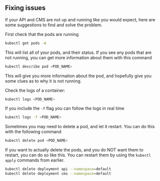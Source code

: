 ## Fixing issues

If your API and CMS are not up and running like you would expect, here are some suggestions to find and solve the problem.

First check that the pods are running

```bash
kubectl get pods -A
```

This will list all of your pods, and their status. If you see any pods that are not running, you can get more information about them with this command

```bash
kubectl describe pod <POD_NAME>
```

This will give you more information about the pod, and hopefully give you some clues as to why it is not running.

Check the logs of a container:

```bash
kubectl logs <POD_NAME>
```

If you include the `-f` flag you can follow the logs in real time

```bash
kubectl logs -f <POD_NAME>
```

Sometimes you may need to delete a pod, and let it restart. You can do this with the following command

```bash
kubectl delete pod <POD_NAME>
```

If you want to actually delete the pods, and you do NOT want them to restart, you can do so like this. You can restart them by using the `kubectl apply` commands from earlier.

```bash
kubectl delete deployment api --namespace=default
kubectl delete deployment cms --namespace=default
```
